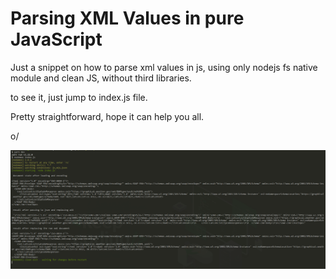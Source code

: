 # Parsing XML Values in pure JavaScript

Just a snippet on how to parse xml values in js, using only nodejs fs native module and clean JS, without third libraries.

to see it, just jump to index.js file.

Pretty straightforward, hope it can help you all.

o/

<p align="center">
  <img alt="Proof that it works, printscreen" src="proof.png">
</p>
